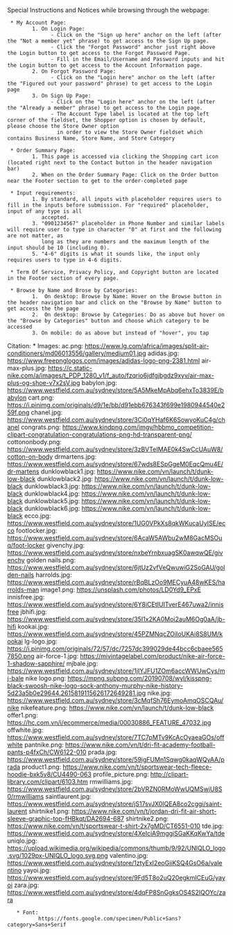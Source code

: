 Special Instructions and Notices while browsing through the webpage:

     * My Account Page:
            1. On Login Page:
                  - Click on the "Sign up here" anchor on the left (after the "Not a member yet" phrase) to get access to the Sign Up page.
                  - Click the "Forgot Password" anchor just right above the Login button to get access to the Forgot Password Page.
                  - Fill in the Email/Username and Password inputs and hit the Login button to get access to the Account Information page.
            2. On Forgot Password Page:
                  - Click on the "Login here" anchor on the left (after the "Figured out your password" phrase) to get access to the Login page
            3. On Sign Up Page:
                  - Click on the "Login here" anchor on the left (after the "Already a member" phrase) to get access to the Login page.
                  - The Account Type label is located at the top left corner of the fieldset, the Shopper option is chosen by default, please choose the Store Owner option
                    in order to view the Store Owner fieldset which contains Business Name, Store Name, and Store Category
                 
     * Order Summary Page: 
            1. This page is accessed via clicking the Shopping cart icon (located right next to the Contact button in the header navigation bar)
            2. When on the Order Summary Page: Click on the Order button near the Footer section to get to the order-completed page
      
     * Input requirements: 
            1. By standard, all inputs with placeholder requires users to fill in the inputs before submission. For "required" placeholder, input of any type is all
               accepted.
            3. "0901234567" placeholder in Phone Number and similar labels will require user to type in character "0" at first and the following are not matter, as
               long as they are numbers and the maximum length of the input should be 10 (including 0).
            5. "4-6" digits is what it sounds like, the input only requires users to type in 4-6 digits.
            
     * Term Of Service, Privacy Policy, and Copyright button are located in the Footer section of every page.
      
     * Browse by Name and Brose by Categories:
            1.  On desktop: Browse by Name: Hover on the Browse button in the header navigation bar and click on the "Browse by Name" button to get access the the page
            2.  On desktop: Browse by Categories: Do as above but hover on the "Browse by Categories" button and choose which category to be accessed
            3. On mobile: do as above but instead of "hover", you tap
       
      
Citation:
     * Images:
            ac.png: https://www.lg.com/africa/images/split-air-conditioners/md06013556/gallery/medium01.jpg
            adidas.jpg: https://www.freepnglogos.com/images/adidas-logo-png-2381.html
            air-max-plus.jpg: https://c.static-nike.com/a/images/t_PDP_1280_v1/f_auto/fzqrio6jdfgjbgdz9xyv/air-max-plus-og-shoe-v7x2sV.jpg
            babylon.jpg: https://www.westfield.com.au/sydney/store/5A5MkeMpAbq6ehxTo3839E/babylon
            cart.png: https://i.pinimg.com/originals/d9/1e/bb/d91ebb676343f699e1980944540e259f.png
            chanel.jpg: https://www.westfield.com.au/sydney/store/3Ci0qYHaf6K6SowyoKuC4g/chanel
            congrats.png: https://www.kindpng.com/imgv/hbbmo_competition-clipart-congratulation-congratulations-png-hd-transparent-png/
            cottononbody.png: https://www.westfield.com.au/sydney/store/3zBVTeIMAE0k4SwCcUAuW8/cotton-on-body
            drmartens.jpg: https://www.westfield.com.au/sydney/store/67wds8ESpGgeM0EqcQmu4E/dr-martens
            dunklowblack1.jpg: https://www.nike.com/vn/launch/t/dunk-low-black
            dunklowblack2.jpg: https://www.nike.com/vn/launch/t/dunk-low-black
            dunklowblack3.jpg: https://www.nike.com/vn/launch/t/dunk-low-black
            dunklowblack4.jpg: https://www.nike.com/vn/launch/t/dunk-low-black
            dunklowblack5.jpg: https://www.nike.com/vn/launch/t/dunk-low-black
            dunklowblack6.jpg: https://www.nike.com/vn/launch/t/dunk-low-black
            ecco.jpg: https://www.westfield.com.au/sydney/store/1UG0VPkXs8qkWKucaUyISE/ecco
            footlocker.jpg: https://www.westfield.com.au/sydney/store/6AcaW5AWbu2wM8GacMSOuq/foot-locker
            givenchy.jpg: https://www.westfield.com.au/sydney/store/nxbeYrnbxuagSK0awqwQE/givenchy
            golden nails.png: https://www.westfield.com.au/sydney/store/6jtUz2vfVeQwuwiG2SoGAU/golden-nails
            harrolds.jpg: https://www.westfield.com.au/sydney/store/rBqBLzOo9MECyuA48wKES/harrolds-man
            image1.png: https://unsplash.com/photos/LD0Yd9_EPxE
            innisfree.jpg: https://www.westfield.com.au/sydney/store/6Y8iCEtIUITverE467uwa2/innisfree
            jbhifi.jpg: https://www.westfield.com.au/sydney/store/35I1x2KA0Moi2auM6Og0aA/jb-hifi
            kookai.jpg: https://www.westfield.com.au/sydney/store/45PZMNqcZOiIoUKAi8S8UM/kookai
            lg-logo.jpg: https://i.pinimg.com/originals/72/57/dc/7257dc399029de44bcc6cbaee5657850.png
            air-force-1.jpg: https://mivintagelabel.com/product/nike-air-force-1-shadow-sapphire/
            mjbale.jpg: https://www.westfield.com.au/sydney/store/1jIYJFU1ZOm6accWWUwCys/mj-bale
            nike logo.png: https://mpng.subpng.com/20190708/wyl/kisspng-black-swoosh-nike-logo-sock-anthony-murphy-nike-history-5d23a5b0e29644.2615819115626172649281.jpg
            nike.jpg: https://www.westfield.com.au/sydney/store/3cMqfSh76EymoAmqOSCQAu/nike
            nikefeature.png: https://www.nike.com/vn/launch/t/dunk-low-black
            offer1.png: https://hc.com.vn/i/ecommerce/media/00030886_FEATURE_47032.jpg
            offwhite.jpg: https://www.westfield.com.au/sydney/store/7TC7pMTv9KcAcOyaeaGOs/offwhite
            pantnike.png: https://www.nike.com/vn/t/dri-fit-academy-football-pants-p4fxCh/CW6122-010
            prada.jpg: https://www.westfield.com.au/sydney/store/59igFUMn1Sqwg0kaqWQyAA/prada
            product1.png: https://www.nike.com/vn/t/sportswear-tech-fleece-hoodie-bxk5v8/CU4490-063
            profile_picture.png: http://clipart-library.com/clipart/6103.htm
            rmwilliams.jpg: https://www.westfield.com.au/sydney/store/2bVRZN0RMoWwUQMSwiU8S0/rmwilliams
            saintlaurent.jpg: https://www.westfield.com.au/sydney/store/jS17svJX0IQEA8co2cggi/saint-laurent
            shirtnike1.png: https://www.nike.com/vn/t/jordan-dri-fit-air-short-sleeve-graphic-top-fHBkqt/DA2694-687
            shirtnike2.png: https://www.nike.com/vn/t/sportswear-t-shirt-2x7gMD/CT6551-010
            tde.jpg: https://www.westfield.com.au/sydney/store/4XeIciA9mggiSGaKKqKwYa/tde
            uniqlo.jpg: https://upload.wikimedia.org/wikipedia/commons/thumb/9/92/UNIQLO_logo.svg/1029px-UNIQLO_logo.svg.png
            valentino.jpg: https://www.westfield.com.au/sydney/store/1ztyExI2eoGiiKSQ4GsO6a/valentino
            yayoi.jpg: https://www.westfield.com.au/sydney/store/9Fd5T8o2uQ20egkmICEuG/yayoi
            zara.jpg: https://www.westfield.com.au/sydney/store/4dqFP8SnGgksOS4S2IQOYc/zara
       
       * Font:
              https://fonts.google.com/specimen/Public+Sans?category=Sans+Serif
	
	

